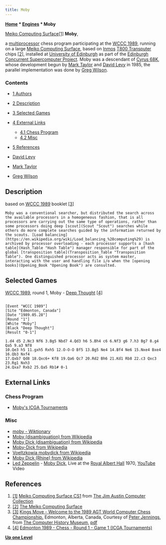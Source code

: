 ```yaml
---
title: Moby
---
```

**[Home](Home "Home") \* [Engines](Engines "Engines") \* Moby**



 [](http://www.computermuseum.org.uk/fixed_pages/meiko_computing_surface.html) [Meiko Computing Surface](https://en.wikipedia.org/wiki/Meiko_Scientific#Computing_Surface)<a id="cite-note-1" href="#cite-ref-1">[1]</a> 
**Moby**,  

a [multiprocessor](https://en.wikipedia.org/wiki/Multiprocessing) chess program participating at the [WCCC 1989](WCCC_1989 "WCCC 1989"), running on a large [Meiko Computing Surface](https://en.wikipedia.org/wiki/Meiko_Scientific#Computing_Surface), based on [Inmos](https://en.wikipedia.org/wiki/Inmos) [T800 Transputer](Transputer "Transputer") chips <a id="cite-note-2" href="#cite-ref-2">[2]</a>, installed at [University of Edinburgh](University_of_Edinburgh "University of Edinburgh") as part of the [Edinburgh Concurrent Supercomputer Project](https://en.wikipedia.org/wiki/Edinburgh_Concurrent_Supercomputer). Moby was a descendant of [Cyrus 68K](Cyrus_68K "Cyrus 68K"), whose development begun by [Mark Taylor](Mark_Taylor "Mark Taylor") and [David Levy](David_Levy "David Levy") in 1985, the parallel implementation was done by [Greg Wilson](Greg_Wilson "Greg Wilson"). 



### Contents


* [1 Authors](#authors)
* [2 Description](#description)
* [3 Selected Games](#selected-games)
* [4 External Links](#external-links)
	+ [4.1 Chess Program](#chess-program)
	+ [4.2 Misc](#misc)
* [5 References](#references)






* [David Levy](David_Levy "David Levy")
* [Mark Taylor](Mark_Taylor "Mark Taylor")
* [Greg Wilson](Greg_Wilson "Greg Wilson")


## Description


based on [WCCC 1989](WCCC_1989 "WCCC 1989") booklet <a id="cite-note-3" href="#cite-ref-3">[3]</a>




```
Moby was a conventional searcher, but distributed the search across the available processors in a homogeneous fashion, that is all processors are carrying out the same type of operations, rather than some processors doing deep [scout](Scout "Scout") searches while others do more complete searches guided by the information returned by the scouts. [Load balancing](https://en.wikipedia.org/wiki/Load_balancing_%28computing%29) is archived by processor overloading - each processor supports a [hash table](Hash_Table "Hash Table") manager responsible for part of the global [transposition table](Transposition_Table "Transposition Table"). One distinguished processor acts as system master, interacting with the user and handling file i/o when the [opening books](Opening_Book "Opening Book") are consulted. 

```

## Selected Games


[WCCC 1989](WCCC_1989 "WCCC 1989"), round 1, Moby - [Deep Thought](Deep_Thought "Deep Thought") <a id="cite-note-4" href="#cite-ref-4">[4]</a>




```

[Event "WCCC 1989"]
[Site "Edmonton, Canada"]
[Date "1989.05.28"]
[Round "1"]
[White "Moby"]
[Black "Deep Thought"]
[Result "0-1"]

1.d4 d5 2.Nc3 Nf6 3.Bg5 Nbd7 4.Qd3 h6 5.Bh4 c6 6.Nf3 g6 7.h3 Bg7 8.g4 Qa5 9.a3 Nf8 
10.Qe3 h5 11.gxh5 Rxh5 12.O-O-O Bf5 13.Bg5 Ne4 14.Bf4 Ne6 15.Nxe4 Bxe4 16.Qb3 Nxf4 
17.Qxb7 Qd8 18.Qxc6+ Kf8 19.Qa6 Qc7 20.Rd2 Bh6 21.Kd1 Rb8 22.c3 Qxc3 23.Rg1 Nxh3 
24.Qxa7 Rxb2 25.Qa5 Rb1# 0-1

```

## External Links


### Chess Program


* [Moby's ICGA Tournaments](https://www.game-ai-forum.org/icga-tournaments/program.php?id=363)


### Misc


* [moby - Wiktionary](https://en.wiktionary.org/wiki/moby)
* [Moby (disambiguation) from Wikipedia](https://en.wikipedia.org/wiki/Moby_(disambiguation))
* [Moby Dick (disambiguation) from Wikipedia](https://en.wikipedia.org/wiki/Moby_Dick_(disambiguation))
* [Moby-Dick from Wikipedia](https://en.wikipedia.org/wiki/Moby-Dick)
* [Voeltzkowia mobydick from Wikipedia](https://en.wikipedia.org/wiki/Voeltzkowia_mobydick)
* [Moby Dick (Rhine) from Wikipedia](https://en.wikipedia.org/wiki/Moby_Dick_%28Rhine%29)
* [Led Zeppelin](Category:Led_Zeppelin "Category:Led Zeppelin") - [Moby Dick](https://en.wikipedia.org/wiki/Moby_Dick_(instrumental)), Live at the [Royal Albert Hall](https://en.wikipedia.org/wiki/Royal_Albert_Hall) 1970, [YouTube](https://en.wikipedia.org/wiki/YouTube) Video


 
## References


1. <a id="cite-ref-1" href="#cite-note-1">[1]</a> [Meiko Computing Surface CS1](http://www.computermuseum.org.uk/fixed_pages/meiko_computing_surface.html) from [The Jim Austin Computer Collection](http://www.computermuseum.org.uk/)
2. <a id="cite-ref-2" href="#cite-note-2">[2]</a> [The Meiko Computing Surface](http://www.new-npac.org/projects/cdroms/cewes-1999-06-vol1/nhse/hpccsurvey/orgs/meiko/meiko.html#CS)
3. <a id="cite-ref-3" href="#cite-note-3">[3]</a> [Kings Move - Welcome to the 1989 AGT World Computer Chess Championship.](http://www.computerhistory.org/chess/full_record.php?iid=doc-434fea055cbb3) Edmonton, Alberta, Canada, Courtesy of [Peter Jennings](Peter_Jennings "Peter Jennings"), from [The Computer History Museum](The_Computer_History_Museum "The Computer History Museum"), [pdf](http://archive.computerhistory.org/projects/chess/related_materials/text/3-1%20and%203-2%20and%203-3%20and%204-3.1989_WCCC/1989%20WCCC.062302028.sm.pdf)
4. <a id="cite-ref-4" href="#cite-note-4">[4]</a> [Edmonton 1989 - Chess - Round 1 - Game 1 (ICGA Tournaments)](https://www.game-ai-forum.org/icga-tournaments/round.php?tournament=14&round=1&id=1)

**[Up one Level](Engines "Engines")**







 
